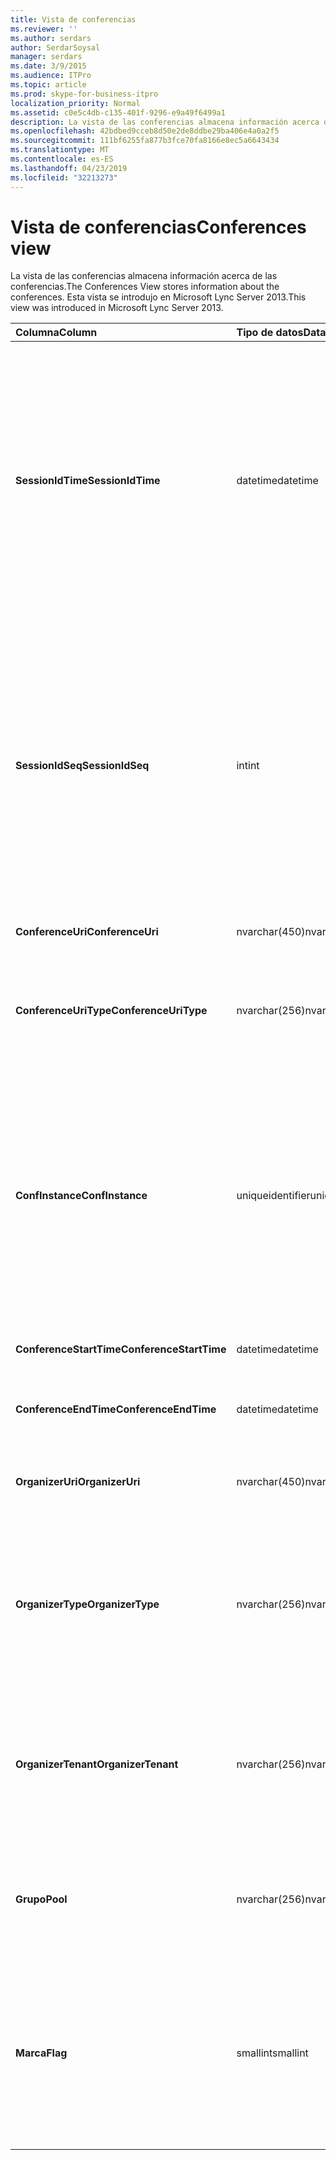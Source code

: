 ```yaml
---
title: Vista de conferencias
ms.reviewer: ''
ms.author: serdars
author: SerdarSoysal
manager: serdars
ms.date: 3/9/2015
ms.audience: ITPro
ms.topic: article
ms.prod: skype-for-business-itpro
localization_priority: Normal
ms.assetid: c0e5c4db-c135-401f-9296-e9a49f6499a1
description: La vista de las conferencias almacena información acerca de las conferencias. Esta vista se introdujo en Microsoft Lync Server 2013.
ms.openlocfilehash: 42bdbed9cceb8d50e2de8ddbe29ba406e4a0a2f5
ms.sourcegitcommit: 111bf6255fa877b3fce70fa8166e8ec5a6643434
ms.translationtype: MT
ms.contentlocale: es-ES
ms.lasthandoff: 04/23/2019
ms.locfileid: "32213273"
---
```

# <a name="conferences-view"></a><span data-ttu-id="4e1be-104">Vista de conferencias</span><span class="sxs-lookup"><span data-stu-id="4e1be-104">Conferences view</span></span>
 
<span data-ttu-id="4e1be-105">La vista de las conferencias almacena información acerca de las conferencias.</span><span class="sxs-lookup"><span data-stu-id="4e1be-105">The Conferences View stores information about the conferences.</span></span> <span data-ttu-id="4e1be-106">Esta vista se introdujo en Microsoft Lync Server 2013.</span><span class="sxs-lookup"><span data-stu-id="4e1be-106">This view was introduced in Microsoft Lync Server 2013.</span></span>
  
|<span data-ttu-id="4e1be-107">**Columna**</span><span class="sxs-lookup"><span data-stu-id="4e1be-107">**Column**</span></span>|<span data-ttu-id="4e1be-108">**Tipo de datos**</span><span class="sxs-lookup"><span data-stu-id="4e1be-108">**Data Type**</span></span>|<span data-ttu-id="4e1be-109">**Detalles**</span><span class="sxs-lookup"><span data-stu-id="4e1be-109">**Details**</span></span>|
|:-----|:-----|:-----|
|<span data-ttu-id="4e1be-110">**SessionIdTime**</span><span class="sxs-lookup"><span data-stu-id="4e1be-110">**SessionIdTime**</span></span> <br/> |<span data-ttu-id="4e1be-111">datetime</span><span class="sxs-lookup"><span data-stu-id="4e1be-111">datetime</span></span>  <br/> |<span data-ttu-id="4e1be-112">Hora de la solicitud de sesión.</span><span class="sxs-lookup"><span data-stu-id="4e1be-112">Time of session request.</span></span> <span data-ttu-id="4e1be-113">Se utiliza en forma conjunta con SessionIdSeq para identificar de forma exclusiva una sesión.</span><span class="sxs-lookup"><span data-stu-id="4e1be-113">Used in conjunction with SessionIdSeq to uniquely identify a session.</span></span> <span data-ttu-id="4e1be-114">Vea la [tabla en Skype para Business Server 2015 Dialogs](dialogs.md) para obtener más información.</span><span class="sxs-lookup"><span data-stu-id="4e1be-114">See the [Dialogs table in Skype for Business Server 2015](dialogs.md) for more information.</span></span> <br/> |
|<span data-ttu-id="4e1be-115">**SessionIdSeq**</span><span class="sxs-lookup"><span data-stu-id="4e1be-115">**SessionIdSeq**</span></span> <br/> |<span data-ttu-id="4e1be-116">int</span><span class="sxs-lookup"><span data-stu-id="4e1be-116">int</span></span>  <br/> |<span data-ttu-id="4e1be-117">Número de identificador para identificar la sesión.</span><span class="sxs-lookup"><span data-stu-id="4e1be-117">ID number to identify the session.</span></span> <span data-ttu-id="4e1be-118">Se utiliza junto con SessionIdTime para identificar de forma exclusiva una sesión.</span><span class="sxs-lookup"><span data-stu-id="4e1be-118">Used in conjunction with SessionIdTime to uniquely identify a session.</span></span> <span data-ttu-id="4e1be-119">Vea la [tabla en Skype para Business Server 2015 Dialogs](dialogs.md) para obtener más información.</span><span class="sxs-lookup"><span data-stu-id="4e1be-119">See the [Dialogs table in Skype for Business Server 2015](dialogs.md) for more information.</span></span> <br/> |
|<span data-ttu-id="4e1be-120">**ConferenceUri**</span><span class="sxs-lookup"><span data-stu-id="4e1be-120">**ConferenceUri**</span></span> <br/> |<span data-ttu-id="4e1be-121">nvarchar(450)</span><span class="sxs-lookup"><span data-stu-id="4e1be-121">nvarchar(450)</span></span>  <br/> |<span data-ttu-id="4e1be-122">URI de la conferencia.</span><span class="sxs-lookup"><span data-stu-id="4e1be-122">URI for the conference.</span></span>  <br/> |
|<span data-ttu-id="4e1be-123">**ConferenceUriType**</span><span class="sxs-lookup"><span data-stu-id="4e1be-123">**ConferenceUriType**</span></span> <br/> |<span data-ttu-id="4e1be-124">nvarchar(256)</span><span class="sxs-lookup"><span data-stu-id="4e1be-124">nvarchar(256)</span></span>  <br/> |<span data-ttu-id="4e1be-125">Tipo de URI de la conferencia.</span><span class="sxs-lookup"><span data-stu-id="4e1be-125">Type of the conference URI.</span></span> <span data-ttu-id="4e1be-126">Consulte la [tabla UriTypes](uritypes.md) para obtener más información.</span><span class="sxs-lookup"><span data-stu-id="4e1be-126">See the [UriTypes table](uritypes.md) for more information.</span></span> <br/> |
|<span data-ttu-id="4e1be-127">**ConfInstance**</span><span class="sxs-lookup"><span data-stu-id="4e1be-127">**ConfInstance**</span></span> <br/> |<span data-ttu-id="4e1be-128">uniqueidentifier</span><span class="sxs-lookup"><span data-stu-id="4e1be-128">uniqueidentifier</span></span>  <br/> |<span data-ttu-id="4e1be-129">Se usa para conferencias periódicas.</span><span class="sxs-lookup"><span data-stu-id="4e1be-129">Used for recurring conferences.</span></span> <span data-ttu-id="4e1be-130">Cada instancia de una conferencia periódica tiene el mismo ConferenceUri, pero un ConfInstance diferente.</span><span class="sxs-lookup"><span data-stu-id="4e1be-130">Each instance of a recurring conference has the same ConferenceUri but a different ConfInstance.</span></span>  <br/> |
|<span data-ttu-id="4e1be-131">**ConferenceStartTime**</span><span class="sxs-lookup"><span data-stu-id="4e1be-131">**ConferenceStartTime**</span></span> <br/> |<span data-ttu-id="4e1be-132">datetime</span><span class="sxs-lookup"><span data-stu-id="4e1be-132">datetime</span></span>  <br/> |<span data-ttu-id="4e1be-133">Hora de inicio de la conferencia.</span><span class="sxs-lookup"><span data-stu-id="4e1be-133">Starting time for the conference.</span></span>  <br/> |
|<span data-ttu-id="4e1be-134">**ConferenceEndTime**</span><span class="sxs-lookup"><span data-stu-id="4e1be-134">**ConferenceEndTime**</span></span> <br/> |<span data-ttu-id="4e1be-135">datetime</span><span class="sxs-lookup"><span data-stu-id="4e1be-135">datetime</span></span>  <br/> |<span data-ttu-id="4e1be-136">Hora de finalización de la conferencia.</span><span class="sxs-lookup"><span data-stu-id="4e1be-136">Ending time for the conference.</span></span>  <br/> |
|<span data-ttu-id="4e1be-137">**OrganizerUri**</span><span class="sxs-lookup"><span data-stu-id="4e1be-137">**OrganizerUri**</span></span> <br/> |<span data-ttu-id="4e1be-138">nvarchar(450)</span><span class="sxs-lookup"><span data-stu-id="4e1be-138">nvarchar(450)</span></span>  <br/> |<span data-ttu-id="4e1be-139">URI del usuario que organizó la conferencia.</span><span class="sxs-lookup"><span data-stu-id="4e1be-139">URI of the user who organized the conference.</span></span>  <br/> |
|<span data-ttu-id="4e1be-140">**OrganizerType**</span><span class="sxs-lookup"><span data-stu-id="4e1be-140">**OrganizerType**</span></span> <br/> |<span data-ttu-id="4e1be-141">nvarchar(256)</span><span class="sxs-lookup"><span data-stu-id="4e1be-141">nvarchar(256)</span></span>  <br/> |<span data-ttu-id="4e1be-142">Tipo de URI del usuario que organizó la conferencia.</span><span class="sxs-lookup"><span data-stu-id="4e1be-142">Type of URI of the user who organized the conference.</span></span> <span data-ttu-id="4e1be-143">Consulte la [tabla UriTypes](uritypes.md) para obtener más información.</span><span class="sxs-lookup"><span data-stu-id="4e1be-143">See the [UriTypes table](uritypes.md) for more information.</span></span> <br/> |
|<span data-ttu-id="4e1be-144">**OrganizerTenant**</span><span class="sxs-lookup"><span data-stu-id="4e1be-144">**OrganizerTenant**</span></span> <br/> |<span data-ttu-id="4e1be-145">nvarchar(256)</span><span class="sxs-lookup"><span data-stu-id="4e1be-145">nvarchar(256)</span></span>  <br/> |<span data-ttu-id="4e1be-146">Inquilino del usuario que organizó la conferencia.</span><span class="sxs-lookup"><span data-stu-id="4e1be-146">Tenant of the user who organized the conference.</span></span> <span data-ttu-id="4e1be-147">Consulte la [tabla de los inquilinos](tenants.md) para obtener más información.</span><span class="sxs-lookup"><span data-stu-id="4e1be-147">See the [Tenants table](tenants.md) for more information.</span></span> <br/> |
|<span data-ttu-id="4e1be-148">**Grupo**</span><span class="sxs-lookup"><span data-stu-id="4e1be-148">**Pool**</span></span> <br/> |<span data-ttu-id="4e1be-149">nvarchar(256)</span><span class="sxs-lookup"><span data-stu-id="4e1be-149">nvarchar(256)</span></span>  <br/> |<span data-ttu-id="4e1be-150">Nombre de dominio completo del grupo de servidores que hospedan la conferencia.</span><span class="sxs-lookup"><span data-stu-id="4e1be-150">Fully qualified domain name of the pool that hosted the conference.</span></span>  <br/> |
|<span data-ttu-id="4e1be-151">**Marca**</span><span class="sxs-lookup"><span data-stu-id="4e1be-151">**Flag**</span></span> <br/> |<span data-ttu-id="4e1be-152">smallint</span><span class="sxs-lookup"><span data-stu-id="4e1be-152">smallint</span></span>  <br/> |<span data-ttu-id="4e1be-153">Máscara de bits que contiene los atributos de conferencia.</span><span class="sxs-lookup"><span data-stu-id="4e1be-153">Bit mask that contains Conference Attributes.</span></span> <span data-ttu-id="4e1be-154">Los valores posibles son:</span><span class="sxs-lookup"><span data-stu-id="4e1be-154">Possible values are:</span></span>  <br/> <span data-ttu-id="4e1be-155">0 x 01 - transacciones sintéticas</span><span class="sxs-lookup"><span data-stu-id="4e1be-155">0X01 - Synthetic Transaction</span></span>  <br/> |
   

